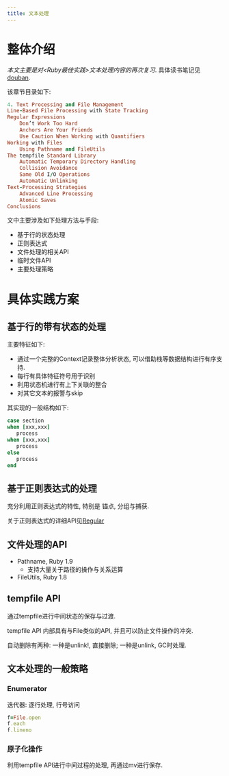 ```yaml
---
title: 文本处理
---
```


# 整体介绍

*本文主要是对<Ruby最佳实践>文本处理内容的再次复习*.
具体读书笔记见[douban](http://book.douban.com/people/qianjigui/annotation/4214148/).

该章节目录如下:

```ruby
4. Text Processing and File Management
Line-Based File Processing with State Tracking
Regular Expressions
    Don’t Work Too Hard
    Anchors Are Your Friends
    Use Caution When Working with Quantifiers
Working with Files
    Using Pathname and FileUtils
The tempfile Standard Library
    Automatic Temporary Directory Handling
    Collision Avoidance
    Same Old I/O Operations
    Automatic Unlinking
Text-Processing Strategies
    Advanced Line Processing
    Atomic Saves
Conclusions
```

文中主要涉及如下处理方法与手段:
- 基于行的状态处理
- 正则表达式
- 文件处理的相关API
- 临时文件API
- 主要处理策略

# 具体实践方案

## 基于行的带有状态的处理
主要特征如下:
- 通过一个完整的Context记录整体分析状态, 可以借助栈等数据结构进行有序支持.
- 每行有具体特征符号用于识别
- 利用状态机进行有上下关联的整合
- 对其它文本的报警与skip

其实现的一般结构如下:

```ruby
case section
when [xxx,xxx]
   process
when [xxx,xxx]
   process
else
   process
end
```
## 基于正则表达式的处理

充分利用正则表达式的特性, 特别是 锚点, 分组与捕获.

关于正则表达式的详细API见[Regular](<%=(Regular)l%>)

## 文件处理的API

- Pathname, Ruby 1.9
    - 支持大量关于路径的操作与关系运算
- FileUtils, Ruby 1.8

## tempfile API
通过tempfile进行中间状态的保存与过渡.

tempfile API 内部具有与File类似的API, 并且可以防止文件操作的冲突.

自动删除有两种: 一种是unlink!, 直接删除; 一种是unlink, GC时处理.

## 文本处理的一般策略

### Enumerator
迭代器: 逐行处理, 行号访问

```ruby
f=File.open
f.each
f.lineno
```

### 原子化操作

利用tempfile API进行中间过程的处理, 再通过mv进行保存.
